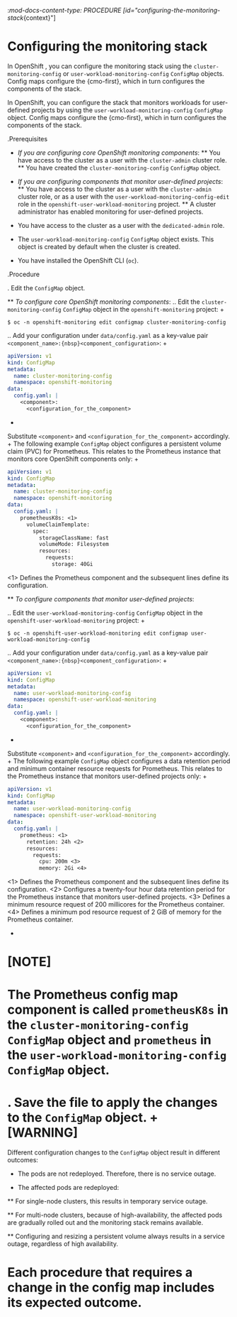:_mod-docs-content-type: PROCEDURE
[id="configuring-the-monitoring-stack_{context}"]
# Configuring the monitoring stack


In OpenShift , you can configure the monitoring stack using the `cluster-monitoring-config` or `user-workload-monitoring-config` `ConfigMap` objects. Config maps configure the {cmo-first}, which in turn configures the components of the stack.


In OpenShift, you can configure the stack that monitors workloads for user-defined projects by using the `user-workload-monitoring-config` `ConfigMap` object. Config maps configure the {cmo-first}, which in turn configures the components of the stack.


.Prerequisites


* *If you are configuring core OpenShift monitoring components*:
** You have access to the cluster as a user with the `cluster-admin` cluster role.
** You have created the `cluster-monitoring-config` `ConfigMap` object.
* *If you are configuring components that monitor user-defined projects*:
** You have access to the cluster as a user with the `cluster-admin` cluster role, or as a user with the `user-workload-monitoring-config-edit` role in the `openshift-user-workload-monitoring` project.
** A cluster administrator has enabled monitoring for user-defined projects.


* You have access to the cluster as a user with the `dedicated-admin` role.
* The `user-workload-monitoring-config` `ConfigMap` object exists. This object is created by default when the cluster is created.

* You have installed the OpenShift CLI (`oc`).

.Procedure

. Edit the `ConfigMap` object.

** *To configure core OpenShift monitoring components*:
.. Edit the `cluster-monitoring-config` `ConfigMap` object in the `openshift-monitoring` project:
+
```terminal
$ oc -n openshift-monitoring edit configmap cluster-monitoring-config
```

.. Add your configuration under `data/config.yaml` as a key-value pair `<component_name>:{nbsp}<component_configuration>`:
+
```yaml
apiVersion: v1
kind: ConfigMap
metadata:
  name: cluster-monitoring-config
  namespace: openshift-monitoring
data:
  config.yaml: |
    <component>:
      <configuration_for_the_component>
```
+
Substitute `<component>` and `<configuration_for_the_component>` accordingly.
+
The following example `ConfigMap` object configures a persistent volume claim (PVC) for Prometheus. This relates to the Prometheus instance that monitors core OpenShift components only:
+
```yaml
apiVersion: v1
kind: ConfigMap
metadata:
  name: cluster-monitoring-config
  namespace: openshift-monitoring
data:
  config.yaml: |
    prometheusK8s: <1>
      volumeClaimTemplate:
        spec:
          storageClassName: fast
          volumeMode: Filesystem
          resources:
            requests:
              storage: 40Gi
```
<1> Defines the Prometheus component and the subsequent lines define its configuration.

** *To configure components that monitor user-defined projects*:

.. Edit the `user-workload-monitoring-config` `ConfigMap` object in the `openshift-user-workload-monitoring` project:
+
```terminal
$ oc -n openshift-user-workload-monitoring edit configmap user-workload-monitoring-config
```

.. Add your configuration under `data/config.yaml` as a key-value pair `<component_name>:{nbsp}<component_configuration>`:
+
```yaml
apiVersion: v1
kind: ConfigMap
metadata:
  name: user-workload-monitoring-config
  namespace: openshift-user-workload-monitoring
data:
  config.yaml: |
    <component>:
      <configuration_for_the_component>
```
+
Substitute `<component>` and `<configuration_for_the_component>` accordingly.
+
The following example `ConfigMap` object configures a data retention period and minimum container resource requests for Prometheus. This relates to the Prometheus instance that monitors user-defined projects only:
+
```yaml
apiVersion: v1
kind: ConfigMap
metadata:
  name: user-workload-monitoring-config
  namespace: openshift-user-workload-monitoring
data:
  config.yaml: |
    prometheus: <1>
      retention: 24h <2>
      resources:
        requests:
          cpu: 200m <3>
          memory: 2Gi <4>
```
<1> Defines the Prometheus component and the subsequent lines define its configuration.
<2> Configures a twenty-four hour data retention period for the Prometheus instance that monitors user-defined projects.
<3> Defines a minimum resource request of 200 millicores for the Prometheus container.
<4> Defines a minimum pod resource request of 2 GiB of memory for the Prometheus container.

+
[NOTE]
====
The Prometheus config map component is called `prometheusK8s` in the `cluster-monitoring-config` `ConfigMap` object and `prometheus` in the `user-workload-monitoring-config` `ConfigMap` object.
====


. Save the file to apply the changes to the `ConfigMap` object.
+
[WARNING]
====
Different configuration changes to the `ConfigMap` object result in different outcomes:

* The pods are not redeployed. Therefore, there is no service outage.

* The affected pods are redeployed:

** For single-node clusters, this results in temporary service outage.

** For multi-node clusters, because of high-availability, the affected pods are gradually rolled out and the monitoring stack remains available.

** Configuring and resizing a persistent volume always results in a service outage, regardless of high availability.

Each procedure that requires a change in the config map includes its expected outcome.
====
